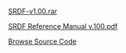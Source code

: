 [SRDF-v1.00.rar](http://code.google.com/p/srdf/downloads/detail?name=SRDF-v1.00.rar&can=2&q=)

[SRDF Reference Manual
v.100.pdf](http://code.google.com/p/srdf/downloads/detail?name=SRDF%20Reference%20Manual.pdf&can=2&q=)

[Browse Source Code](http://code.google.com/p/srdf/source/browse)